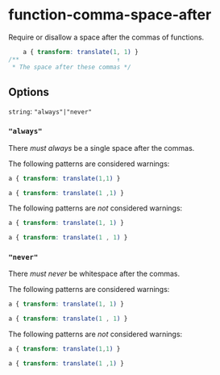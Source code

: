 # function-comma-space-after

Require or disallow a space after the commas of functions.

```css
    a { transform: translate(1, 1) }
/**                           ↑
 * The space after these commas */
```

## Options

`string`: `"always"|"never"`

### `"always"`

There *must always* be a single space after the commas.

The following patterns are considered warnings:

```css
a { transform: translate(1,1) }
```

```css
a { transform: translate(1 ,1) }
```

The following patterns are *not* considered warnings:

```css
a { transform: translate(1, 1) }
```

```css
a { transform: translate(1 , 1) }
```

### `"never"`

There *must never* be whitespace after the commas.

The following patterns are considered warnings:

```css
a { transform: translate(1, 1) }
```

```css
a { transform: translate(1 , 1) }
```

The following patterns are *not* considered warnings:

```css
a { transform: translate(1,1) }
```

```css
a { transform: translate(1 ,1) }
```
